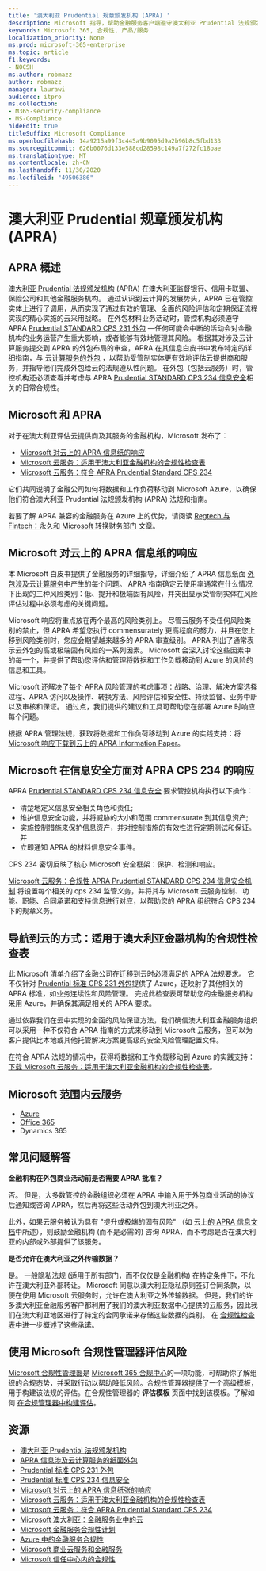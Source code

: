 ```yaml
---
title: '澳大利亚 Prudential 规章颁发机构 (APRA) '
description: Microsoft 指导，帮助金融服务客户端遵守澳大利亚 Prudential 法规颁发机构的外包标准。
keywords: Microsoft 365, 合规性, 产品/服务
localization_priority: None
ms.prod: microsoft-365-enterprise
ms.topic: article
f1.keywords:
- NOCSH
ms.author: robmazz
author: robmazz
manager: laurawi
audience: itpro
ms.collection:
- M365-security-compliance
- MS-Compliance
hideEdit: true
titleSuffix: Microsoft Compliance
ms.openlocfilehash: 14a9215a99f3c445a9b9095d9a2b96b8c5fbd133
ms.sourcegitcommit: 626b0076d133e588cd28598c149a7f272fc18bae
ms.translationtype: MT
ms.contentlocale: zh-CN
ms.lasthandoff: 11/30/2020
ms.locfileid: "49506386"
---
```

# <a name="australian-prudential-regulation-authority-apra"></a>澳大利亚 Prudential 规章颁发机构 (APRA) 

## <a name="apra-overview"></a>APRA 概述

[澳大利亚 Prudential 法规颁发机构](https://www.apra.gov.au/) (APRA) 在澳大利亚监督银行、信用卡联盟、保险公司和其他金融服务机构。 通过认识到云计算的发展势头，APRA 已在管控实体上进行了调用，从而实现了通过有效的管理、全面的风险评估和定期保证流程实现的精心实施的云采用战略。 在外包材料业务活动时，管控机构必须遵守 APRA [Prudential STANDARD CPS 231 外包](https://www.apra.gov.au/sites/default/files/Prudential-Standard-CPS-231-Outsourcing-%28July-2017%29.pdf) —任何可能会中断的活动会对金融机构的业务运营产生重大影响，或者能够有效地管理其风险。 根据其对涉及云计算服务提交到 APRA 的外包布局的审查，APRA 在其信息白皮书中发布特定的详细指南，与 [云计算服务的外包](https://www.apra.gov.au/sites/default/files/information_paper_-_outsourcing_involving_cloud_computing_services.pdf) ，以帮助受管制实体更有效地评估云提供商和服务，并指导他们完成外包给云的法规遵从性问题。  在外包（包括云服务）时，管控机构还必须查看并考虑与 APRA [Prudential STANDARD CPS 234 信息安全](https://www.legislation.gov.au/Details/F2018L01745)相关的日常合规性。

## <a name="microsoft-and-apra"></a>Microsoft 和 APRA

对于在澳大利亚评估云提供商及其服务的金融机构，Microsoft 发布了：

- [Microsoft 对云上的 APRA 信息纸的响应](https://aka.ms/navigatecloudaustralia) 
- [Microsoft 云服务：适用于澳大利亚金融机构的合规性检查表](https://www.microsoft.com/cms/api/am/binary/RE3ez0C)
- [Microsoft 云服务：符合 APRA Prudential Standard CPS 234](https://query.prod.cms.rt.microsoft.com/cms/api/am/binary/RE2OsZg)

它们共同说明了金融公司如何将数据和工作负荷移动到 Microsoft Azure，以确保他们符合澳大利亚 Prudential 法规颁发机构 (APRA) 法规和指南。

若要了解 APRA 兼容的金融服务在 Azure 上的优势，请阅读 [Regtech 与 Fintech：永久和 Microsoft 转换财务部门](https://news.microsoft.com/en-au/features/regtech-meets-fintech-perpetual-microsoft-transform-finance-sector/) 文章。

## <a name="microsoft-response-to-the-apra-information-paper-on-cloud"></a>Microsoft 对云上的 APRA 信息纸的响应

本 Microsoft 白皮书提供了金融服务的详细指导，详细介绍了 APRA 信息纸面 [外包涉及云计算服务](https://www.apra.gov.au/sites/default/files/information_paper_-_outsourcing_involving_cloud_computing_services.pdf)中产生的每个问题。 APRA 指南确定云使用率通常在什么情况下出现的三种风险类别：低、提升和极端固有风险，并突出显示受管制实体在风险评估过程中必须考虑的关键问题。

Microsoft 响应将重点放在两个最高的风险类别上。 尽管云服务不受任何风险类别的禁止，但 APRA 希望您执行 commensurately 更高程度的努力，并且在您上移到风险类别时，您应会期望越来越多的 APRA 审查级别。 APRA 列出了通常表示云外包的高或极端固有风险的一系列因素。 Microsoft 会深入讨论这些因素中的每一个，并提供了帮助您评估和管理将数据和工作负载移动到 Azure 的风险的信息和工具。

Microsoft 还解决了每个 APRA 风险管理的考虑事项：战略、治理、解决方案选择过程、APRA 访问以及操作、转换方法、风险评估和安全性、持续监督、业务中断以及审核和保证。 通过点，我们提供的建议和工具可帮助您在部署 Azure 时响应每个问题。

根据 APRA 管理法规，获取将数据和工作负荷移动到 Azure 的实践支持：将 [Microsoft 响应下载到云上的 APRA Information Paper](https://aka.ms/navigatecloudaustralia)。

## <a name="microsoft-response-to-the-apra-cps-234-on-information-security"></a>Microsoft 在信息安全方面对 APRA CPS 234 的响应

APRA [Prudential STANDARD CPS 234 信息安全](https://www.legislation.gov.au/Details/F2018L01745) 要求管控机构执行以下操作：

- 清楚地定义信息安全相关角色和责任;
- 维护信息安全功能，并将威胁的大小和范围 commensurate 到其信息资产;
- 实施控制措施来保护信息资产，并对控制措施的有效性进行定期测试和保证。并
- 立即通知 APRA 的材料信息安全事件。

CPS 234 密切反映了核心 Microsoft 安全框架：保护、检测和响应。

[Microsoft 云服务：合规性 APRA Prudential STANDARD CPS 234 信息安全机制](https://query.prod.cms.rt.microsoft.com/cms/api/am/binary/RE2OsZg) 将设置每个相关的 cps 234 监管义务，并将其与 Microsoft 云服务控制、功能、职能、合同承诺和支持信息进行对应，以帮助您的 APRA 组织符合 CPS 234 下的规章义务。

## <a name="navigating-your-way-to-the-cloud-a-compliance-checklist-for-financial-institutions-in-australia"></a>导航到云的方式：适用于澳大利亚金融机构的合规性检查表

此 Microsoft 清单介绍了金融公司在迁移到云时必须满足的 APRA 法规要求。 它不仅针对 [Prudential 标准 CPS 231 外包](https://www.apra.gov.au/sites/default/files/Prudential-Standard-CPS-231-Outsourcing-%28July-2017%29.pdf)提供了 Azure，还映射了其他相关的 APRA 标准，如业务连续性和风险管理。 完成此检查表可帮助您的金融服务机构采用 Azure，并确保其满足相关的 APRA 要求。

通过依靠我们在云中实现的全面的风险保证方法，我们确信澳大利亚金融服务组织可以采用一种不仅符合 APRA 指南的方式来移动到 Microsoft 云服务，但可以为客户提供比本地或其他托管解决方案更高级的安全风险管理配置文件。

在符合 APRA 法规的情况中，获得将数据和工作负载移动到 Azure 的实践支持： [下载 Microsoft 云服务：适用于澳大利亚金融机构的合规性检查表](https://www.microsoft.com/cms/api/am/binary/RE3ez0C)。

## <a name="microsoft-in-scope-cloud-services"></a>Microsoft 范围内云服务

- [Azure](https://aka.ms/AzureCompliance)
- [Office 365](https://go.microsoft.com/fwlink/p/?LinkID=2077751)
- Dynamics 365

## <a name="frequently-asked-questions"></a>常见问题解答

**金融机构在外包商业活动前是否需要 APRA 批准？**

否。 但是，大多数管控的金融组织必须在 APRA 中输入用于外包商业活动的协议后通知或咨询 APRA，然后再将这些活动外包到澳大利亚之外。

此外，如果云服务被认为具有 "提升或极端的固有风险" （如 [云上的 APRA 信息文档](https://www.apra.gov.au/sites/default/files/information_paper_-_outsourcing_involving_cloud_computing_services.pdf)中所述），则鼓励金融机构 (而不是必需的) 咨询 APRA，而不考虑是否在澳大利亚的内部或外部提供了该服务。

**是否允许在澳大利亚之外传输数据？**

是。 一般隐私法规 (适用于所有部门，而不仅仅是金融机构) 在特定条件下，不允许在澳大利亚外部转让。 Microsoft 同意以澳大利亚隐私原则签订合同条款，以便在使用 Microsoft 云服务时，允许在澳大利亚之外传输数据。 但是，我们的许多澳大利亚金融服务客户都利用了我们的澳大利亚数据中心提供的云服务，因此我们在澳大利亚地区进行了特定的合同承诺来存储这些数据的类别。 在 [合规性检查表](https://www.microsoft.com/cms/api/am/binary/RE3ez0C)中进一步概述了这些承诺。

## <a name="use-microsoft-compliance-manager-to-assess-your-risk"></a>使用 Microsoft 合规性管理器评估风险

[Microsoft 合规性管理器](https://docs.microsoft.com/microsoft-365/compliance/compliance-manager)是 [Microsoft 365 合规中心](https://docs.microsoft.com/microsoft-365/compliance/microsoft-365-compliance-center)的一项功能，可帮助你了解组织的合规态势，并采取行动以帮助降低风险。合规性管理器提供了一个高级模板，用于构建该法规的评估。在合规性管理器的 **评估模板** 页面中找到该模板。了解如何 [在合规管理器中构建评估](https://docs.microsoft.com/microsoft-365/compliance/compliance-manager-assessments)。

## <a name="resources"></a>资源

- [澳大利亚 Prudential 法规颁发机构](https://www.apra.gov.au/)
- [APRA 信息涉及云计算服务的纸面外包](https://www.apra.gov.au/sites/default/files/information_paper_-_outsourcing_involving_cloud_computing_services.pdf)
- [Prudential 标准 CPS 231 外包](https://www.apra.gov.au/sites/default/files/Prudential-Standard-CPS-231-Outsourcing-%28July-2017%29.pdf)
- [Prudential 标准 CPS 234 信息安全](https://www.legislation.gov.au/Details/F2018L01745)
- [Microsoft 对云上的 APRA 信息纸张的响应](https://aka.ms/navigatecloudaustralia)
- [Microsoft 云服务：适用于澳大利亚金融机构的合规性检查表](https://www.microsoft.com/cms/api/am/binary/RE3ez0C)
- [Microsoft 云服务：符合 APRA Prudential Standard CPS 234](https://query.prod.cms.rt.microsoft.com/cms/api/am/binary/RE2OsZg)
- [Microsoft 澳大利亚：金融服务业中的云](https://www.microsoft.com/en-sg/apac/trustedcloud/australia-financial-service.aspx)
- [Microsoft 金融服务合规性计划](https://www.microsoft.com/download/details.aspx?id=55332)
- [Azure 中的金融服务合规性](https://azure.microsoft.com/resources/videos/azurecon-2015-financial-services-compliance-in-azure/)
- [Microsoft 商业云服务和金融服务](https://www.microsoft.com/trustcenter/cloudservices/financialservices)
- [Microsoft 信任中心内的合规性](https://www.microsoft.com/trust-center/compliance/compliance-overview)
